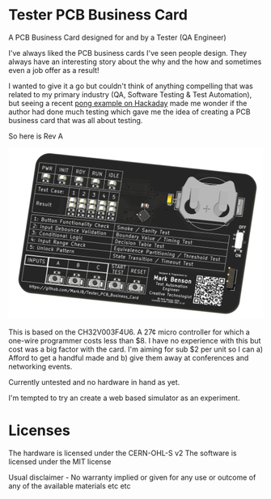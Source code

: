 # Tester PCB Business Card

A PCB Business Card designed for and by a Tester (QA Engineer)

I've always liked the PCB business cards I've seen people design. They always have an interesting story about the why and the how and sometimes even a job offer as a result!

I wanted to give it a go but couldn't think of anything compelling that was related to my primary industry (QA, Software Testing & Test Automation), but seeing a recent [pong example on Hackaday](https://hackaday.com/2025/08/13/pcb-business-card-plays-pong-attracts-employer/) made me wonder if the author had done much testing which gave me the idea of creating a PCB business card that was all about testing.

So here is Rev A

![Tester PCB Preview](./resources/tester_pcb_business_card.png)

This is based on the CH32V003F4U6. A 27¢ micro controller for which a one-wire programmer costs less than $8. I have no experience with this but cost was a big factor with the card. I'm aiming for sub $2 per unit so I can a) Afford to get a handful made and b) give them away at conferences and networking events.

Currently untested and no hardware in hand as yet.

I'm tempted to try an create a web based simulator as an experiment.

# Licenses

The hardware is licensed under the CERN-OHL-S v2
The software is licensed under the MIT license

Usual disclaimer - No warranty implied or given for any use or outcome of any of the available materials etc etc
